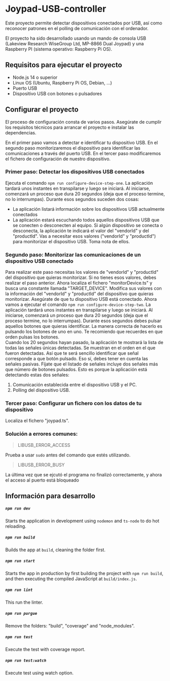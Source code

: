 # Joypad-USB-controller

Este proyecto permite detectar dispositivos conectados por USB, así como reconocer patrones en el polling de comunicación con el ordenador. 

El proyecto ha sido desarrollado usando un mando de consola USB (Lakeview Research WiseGroup Ltd, MP-8866 Dual Joypad) y una Raspberry PI (sistema operativo: Raspberry Pi OS).  

## Requisitos para ejecutar el proyecto
* Node.js 14 o superior
* Linux OS (Ubuntu, Raspberry Pi OS, Debian, ...)
* Puerto USB
* Dispositivo USB con botones o pulsadores

## Configurar el proyecto
El proceso de configuración consta de varios pasos. Asegúrate de cumplir los requisitos técnicos para arrancar el proyecto e instalar las dependencias. 

En el primer paso vamos a detectar e identificar tu dispositivo USB. 
En el segundo paso monitorizaremos el dispositivo para identificar las comunicaciones a través del puerto USB.
En el tercer paso modificaremos el fichero de configuración de nuestro dispositivo.

### Primer paso: Detectar los dispositivos USB conectados
Ejecuta el comando `npm run configure-device-step-one`. La aplicación tardará unos instantes en transpilarse y luego se iniciará. Al iniciarse, comenzará un proceso que dura 20 segundos (deja que el proceso termine, no lo interrumpas). Durante esos segundos suceden dos cosas: 
* La aplicación listará información sobre los dispositivos USB actualmente conectados
* La aplicación estará escuchando todos aquellos dispositivos USB que se conecten o desconecten al equipo. Si algún dispositivo se conecta o desconecta, la aplicación te indicará el valor del "vendorId" y del "productId". 
Vas a necesitar esos valores ("vendorId" y "productId") para monitorizar el dispositivo USB. Toma nota de ellos.

### Segundo paso: Monitorizar las comunicaciones de un dispositivo USB conectado
Para realizar este paso necesitas los valores de "vendorId" y "productId" del dispositivo que quieras monitorizar. Si no tienes esos valores, debes realizar el paso anterior. 
Ahora localiza el fichero "monitorDevice.ts" y busca una constante llamada "TARGET_DEVICE". Modifica sus valores con la información del "vendorId" y "productId" del dispositivo que quieras monitorizar. 
Asegúrate de que tu dispositivo USB está conectado. 
Ahora vamos a ejecutar el comando `npm run configure-device-step-two`. La aplicación tardará unos instantes en transpilarse y luego se iniciará. Al iniciarse, comenzará un proceso que dura 20 segundos (deja que el proceso termine, no lo interrumpas). Durante esos segundos debes pulsar aquellos botones que quieras identificar. La manera correcta de hacerlo es pulsando los botones de uno en uno. Te recomiendo que recuerdes en que orden pulsas los botones.  
Cuando los 20 segundos hayan pasado, la aplicación te mostrará la lista de todas las señales únicas detectadas. Se muestran en el orden en el que fueron detectadas. Así que te será sencillo identificar que señal corresponde a que botón pulsado. Eso sí, debes tener en cuenta las señales pasivas. Fíjate que el listado de señales incluye dos señales más que número de botones pulsados. Esto es porque la aplicación está detectando estas dos señales:
1. Comunicación establecida entre el dispositivo USB y el PC.
2. Polling del dispositivo USB.  

### Tercer paso: Configurar un fichero con los datos de tu dispositivo
Localiza el fichero "joypad.ts". 



### Solución a errores comunes: 

> LIBUSB_ERROR_ACCESS

Prueba a usar `sudo` antes del comando que estés utilizando.

> LIBUSB_ERROR_BUSY

La última vez que se ejcutó el programa no finalizó correctamente, y ahora el acceso al puerto está bloqueado


## Información para desarrollo

##### `npm run dev`

Starts the application in development using `nodemon` and `ts-node` to do hot reloading.

##### `npm run build`

Builds the app at `build`, cleaning the folder first.

##### `npm run start`

Starts the app in production by first building the project with `npm run build`, and then executing the compiled JavaScript at `build/index.js`.

##### `npm run lint`

This run the linter.

##### `npm run purgue`

Remove the folders: "build", "coverage" and "node_modules".

##### `npm run test`

Execute the test with coverage report.

##### `npm run test:watch`

Execute test using watch option.
